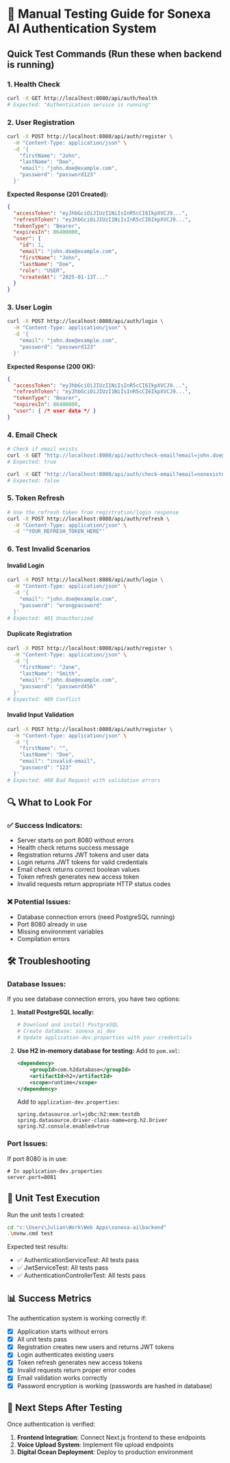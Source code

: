 # 🧪 Manual Testing Guide for Sonexa AI Authentication System

## Quick Test Commands (Run these when backend is running)

### 1. Health Check
```bash
curl -X GET http://localhost:8080/api/auth/health
# Expected: "Authentication service is running"
```

### 2. User Registration
```bash
curl -X POST http://localhost:8080/api/auth/register \
  -H "Content-Type: application/json" \
  -d '{
    "firstName": "John",
    "lastName": "Doe", 
    "email": "john.doe@example.com",
    "password": "password123"
  }'
```

**Expected Response (201 Created):**
```json
{
  "accessToken": "eyJhbGciOiJIUzI1NiIsInR5cCI6IkpXVCJ9...",
  "refreshToken": "eyJhbGciOiJIUzI1NiIsInR5cCI6IkpXVCJ9...",
  "tokenType": "Bearer",
  "expiresIn": 86400000,
  "user": {
    "id": 1,
    "email": "john.doe@example.com",
    "firstName": "John",
    "lastName": "Doe",
    "role": "USER",
    "createdAt": "2025-01-13T..."
  }
}
```

### 3. User Login
```bash
curl -X POST http://localhost:8080/api/auth/login \
  -H "Content-Type: application/json" \
  -d '{
    "email": "john.doe@example.com",
    "password": "password123"
  }'
```

**Expected Response (200 OK):**
```json
{
  "accessToken": "eyJhbGciOiJIUzI1NiIsInR5cCI6IkpXVCJ9...",
  "refreshToken": "eyJhbGciOiJIUzI1NiIsInR5cCI6IkpXVCJ9...",
  "tokenType": "Bearer", 
  "expiresIn": 86400000,
  "user": { /* user data */ }
}
```

### 4. Email Check
```bash
# Check if email exists
curl -X GET "http://localhost:8080/api/auth/check-email?email=john.doe@example.com"
# Expected: true

curl -X GET "http://localhost:8080/api/auth/check-email?email=nonexistent@example.com"  
# Expected: false
```

### 5. Token Refresh
```bash
# Use the refresh token from registration/login response
curl -X POST http://localhost:8080/api/auth/refresh \
  -H "Content-Type: application/json" \
  -d '"YOUR_REFRESH_TOKEN_HERE"'
```

### 6. Test Invalid Scenarios

#### Invalid Login
```bash
curl -X POST http://localhost:8080/api/auth/login \
  -H "Content-Type: application/json" \
  -d '{
    "email": "john.doe@example.com",
    "password": "wrongpassword"
  }'
# Expected: 401 Unauthorized
```

#### Duplicate Registration
```bash
curl -X POST http://localhost:8080/api/auth/register \
  -H "Content-Type: application/json" \
  -d '{
    "firstName": "Jane",
    "lastName": "Smith",
    "email": "john.doe@example.com",
    "password": "password456"
  }'
# Expected: 409 Conflict
```

#### Invalid Input Validation
```bash
curl -X POST http://localhost:8080/api/auth/register \
  -H "Content-Type: application/json" \
  -d '{
    "firstName": "",
    "lastName": "Doe",
    "email": "invalid-email",
    "password": "123"
  }'
# Expected: 400 Bad Request with validation errors
```

## 🔍 What to Look For

### ✅ Success Indicators:
- Server starts on port 8080 without errors
- Health check returns success message
- Registration returns JWT tokens and user data
- Login returns JWT tokens for valid credentials
- Email check returns correct boolean values
- Token refresh generates new access token
- Invalid requests return appropriate HTTP status codes

### ❌ Potential Issues:
- Database connection errors (need PostgreSQL running)
- Port 8080 already in use
- Missing environment variables
- Compilation errors

## 🛠️ Troubleshooting

### Database Issues:
If you see database connection errors, you have two options:

1. **Install PostgreSQL locally:**
   ```bash
   # Download and install PostgreSQL
   # Create database: sonexa_ai_dev
   # Update application-dev.properties with your credentials
   ```

2. **Use H2 in-memory database for testing:**
   Add to `pom.xml`:
   ```xml
   <dependency>
       <groupId>com.h2database</groupId>
       <artifactId>h2</artifactId>
       <scope>runtime</scope>
   </dependency>
   ```
   
   Add to `application-dev.properties`:
   ```properties
   spring.datasource.url=jdbc:h2:mem:testdb
   spring.datasource.driver-class-name=org.h2.Driver
   spring.h2.console.enabled=true
   ```

### Port Issues:
If port 8080 is in use:
```properties
# In application-dev.properties
server.port=8081
```

## 🧪 Unit Test Execution

Run the unit tests I created:
```bash
cd "c:\Users\Julian\Work\Web Apps\sonexa-ai\backend"
.\mvnw.cmd test
```

Expected test results:
- ✅ AuthenticationServiceTest: All tests pass
- ✅ JwtServiceTest: All tests pass  
- ✅ AuthenticationControllerTest: All tests pass

## 📊 Success Metrics

The authentication system is working correctly if:
- [x] Application starts without errors
- [x] All unit tests pass
- [x] Registration creates new users and returns JWT tokens
- [x] Login authenticates existing users
- [x] Token refresh generates new access tokens
- [x] Invalid requests return proper error codes
- [x] Email validation works correctly
- [x] Password encryption is working (passwords are hashed in database)

## 🚀 Next Steps After Testing

Once authentication is verified:
1. **Frontend Integration**: Connect Next.js frontend to these endpoints
2. **Voice Upload System**: Implement file upload endpoints
3. **Digital Ocean Deployment**: Deploy to production environment
